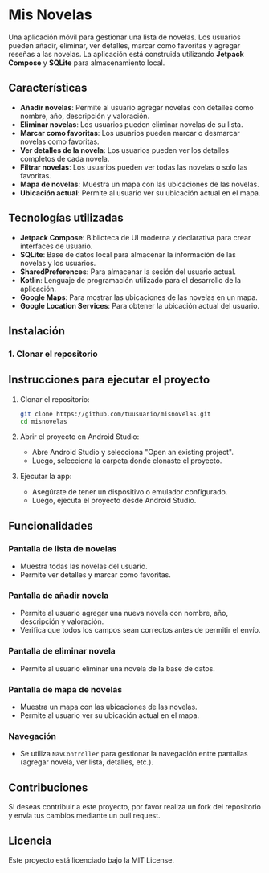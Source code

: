 # Mis Novelas

Una aplicación móvil para gestionar una lista de novelas. Los usuarios pueden añadir, eliminar, ver detalles, marcar como favoritas y agregar reseñas a las novelas. La aplicación está construida utilizando **Jetpack Compose** y **SQLite** para almacenamiento local.

## Características

- **Añadir novelas**: Permite al usuario agregar novelas con detalles como nombre, año, descripción y valoración.
- **Eliminar novelas**: Los usuarios pueden eliminar novelas de su lista.
- **Marcar como favoritas**: Los usuarios pueden marcar o desmarcar novelas como favoritas.
- **Ver detalles de la novela**: Los usuarios pueden ver los detalles completos de cada novela.
- **Filtrar novelas**: Los usuarios pueden ver todas las novelas o solo las favoritas.
- **Mapa de novelas**: Muestra un mapa con las ubicaciones de las novelas.
- **Ubicación actual**: Permite al usuario ver su ubicación actual en el mapa.

## Tecnologías utilizadas

- **Jetpack Compose**: Biblioteca de UI moderna y declarativa para crear interfaces de usuario.
- **SQLite**: Base de datos local para almacenar la información de las novelas y los usuarios.
- **SharedPreferences**: Para almacenar la sesión del usuario actual.
- **Kotlin**: Lenguaje de programación utilizado para el desarrollo de la aplicación.
- **Google Maps**: Para mostrar las ubicaciones de las novelas en un mapa.
- **Google Location Services**: Para obtener la ubicación actual del usuario.

## Instalación

### 1. Clonar el repositorio

## Instrucciones para ejecutar el proyecto

1. Clonar el repositorio:
    ```bash
    git clone https://github.com/tuusuario/misnovelas.git
    cd misnovelas
    ```

2. Abrir el proyecto en Android Studio:
    - Abre Android Studio y selecciona "Open an existing project".
    - Luego, selecciona la carpeta donde clonaste el proyecto.

3. Ejecutar la app:
    - Asegúrate de tener un dispositivo o emulador configurado.
    - Luego, ejecuta el proyecto desde Android Studio.

## Funcionalidades

### Pantalla de lista de novelas
- Muestra todas las novelas del usuario.
- Permite ver detalles y marcar como favoritas.

### Pantalla de añadir novela
- Permite al usuario agregar una nueva novela con nombre, año, descripción y valoración.
- Verifica que todos los campos sean correctos antes de permitir el envío.

### Pantalla de eliminar novela
- Permite al usuario eliminar una novela de la base de datos.

### Pantalla de mapa de novelas
- Muestra un mapa con las ubicaciones de las novelas.
- Permite al usuario ver su ubicación actual en el mapa.

### Navegación
- Se utiliza `NavController` para gestionar la navegación entre pantallas (agregar novela, ver lista, detalles, etc.).

## Contribuciones
Si deseas contribuir a este proyecto, por favor realiza un fork del repositorio y envía tus cambios mediante un pull request.

## Licencia
Este proyecto está licenciado bajo la MIT License.
